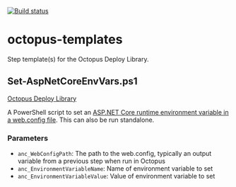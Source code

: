[![Build status](https://ci.appveyor.com/api/projects/status/605r3ywpof2xa48c?svg=true)](https://ci.appveyor.com/project/teamtam/octopus-templates)

# octopus-templates

Step template(s) for the Octopus Deploy Library.

## Set-AspNetCoreEnvVars.ps1

[Octopus Deploy Library](https://library.octopus.com/step-templates/c7f96ab8-a0d3-4f01-928e-c8cb78ab108c/)

A PowerShell script to set an [ASP.NET Core runtime environment variable in a web.config file](https://docs.microsoft.com/en-us/aspnet/core/hosting/aspnet-core-module#setting-environment-variables). This can also be run standalone.

### Parameters
* `anc_WebConfigPath`: The path to the web.config, typically an output variable from a previous step when run in Octopus
* `anc_EnvironmentVariableName`: Name of environment variable to set
* `anc_EnvironmentVariableValue`: Value of environment variable to set
